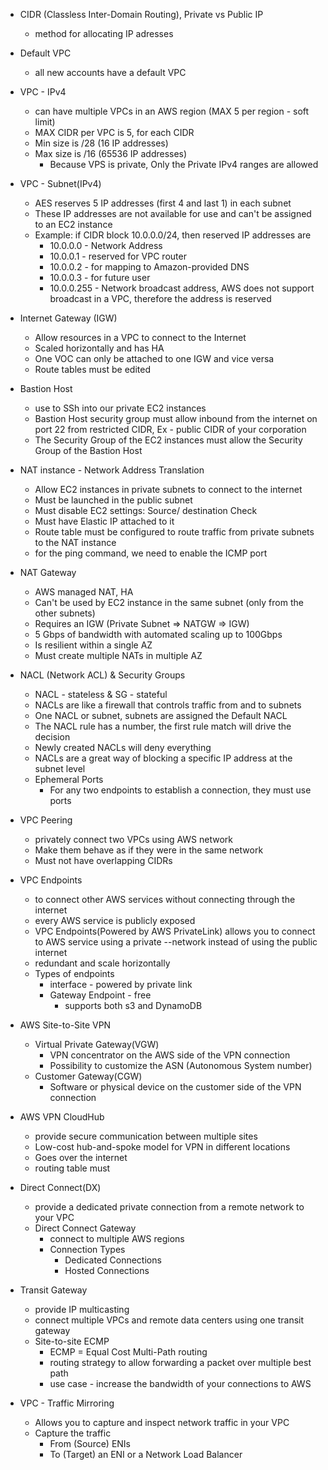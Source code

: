 - CIDR (Classless Inter-Domain Routing), Private vs Public IP
  - method for allocating IP adresses
- Default VPC
  	- all new accounts have a default VPC
- VPC - IPv4
  - can have multiple VPCs in an AWS region (MAX 5 per region - soft limit)
  - MAX CIDR per VPC is 5, for each CIDR
  - Min size is /28 (16 IP addresses)
  - Max size is /16 (65536 IP addresses)
	- Because VPS is private, Only the Private IPv4 ranges are allowed
- VPC - Subnet(IPv4)
  - AES reserves 5 IP addresses (first 4 and last 1) in each subnet
  - These IP addresses are not available for use and can't be assigned to an EC2 instance
  - Example: if CIDR block 10.0.0.0/24, then reserved IP addresses are
    - 10.0.0.0 - Network Address
    - 10.0.0.1 - reserved for VPC router
    - 10.0.0.2 - for mapping to Amazon-provided DNS
    - 10.0.0.3 - for future user
    - 10.0.0.255 - Network broadcast address, AWS does not support broadcast in a VPC, therefore the address is reserved
- Internet Gateway (IGW)
	- Allow resources in a VPC to connect to the Internet
	- Scaled horizontally and has HA
	- One  VOC can only be attached to one IGW and vice versa
	- Route tables must be edited
- Bastion Host
  - use to SSh into our private EC2 instances
  - Bastion Host security group must allow inbound from the internet on port 22 from restricted CIDR, Ex - public CIDR of your corporation
  - The Security Group of the EC2 instances must allow the Security Group of the Bastion Host
- NAT instance - Network Address Translation
  - Allow EC2 instances in private subnets to connect to the internet
  - Must be launched in the public subnet
  - Must disable EC2 settings: Source/ destination Check
  - Must have Elastic IP attached to it
  - Route table must be configured to route traffic from private subnets to the NAT instance
  - for the ping command, we need to enable the ICMP port
- NAT Gateway
  - AWS managed NAT, HA
  - Can't be used by EC2 instance in the same subnet (only from the other subnets)
  - Requires an IGW (Private Subnet => NATGW => IGW)
  - 5 Gbps of bandwidth with automated scaling up to 100Gbps
  - Is resilient within a single AZ
  - Must create multiple NATs in multiple AZ
- NACL (Network ACL) & Security Groups
  - NACL - stateless & SG - stateful
  - NACLs are like a firewall that controls traffic from and to subnets
  - One NACL or subnet, subnets are assigned the Default NACL
  - The NACL rule has a number, the first rule match will drive the decision
  - Newly created NACLs will deny everything
  - NACLs are a great way of blocking a specific IP address at the subnet level
  - Ephemeral Ports
    - For any two endpoints to establish a connection, they must use ports
- VPC Peering
  - privately connect two VPCs using AWS network
  - Make them behave as if they were in the same network
  - Must not have overlapping CIDRs
- VPC Endpoints
  - to connect other AWS services without connecting through the internet
  - every AWS service is publicly exposed
  - VPC Endpoints(Powered by AWS PrivateLink) allows you to connect to AWS service using a private --network instead of using the public internet
  - redundant and scale horizontally
  - Types of endpoints
    - interface  - powered by private link
    - Gateway Endpoint - free
      - supports both s3 and DynamoDB 
- AWS Site-to-Site VPN
  - Virtual Private Gateway(VGW)
     - VPN concentrator on the AWS side of the VPN connection
     - Possibility to customize the ASN (Autonomous System number)
  - Customer Gateway(CGW)
    - Software or physical device on the customer side of the VPN connection
- AWS VPN CloudHub
  - provide secure communication between multiple sites
  - Low-cost hub-and-spoke model for VPN in different locations
  - Goes over the internet
  - routing table must
 
- Direct Connect(DX)
  - provide a dedicated private connection from a remote network to your VPC
  - Direct Connect Gateway
    - connect to multiple AWS regions
    - Connection Types
      - Dedicated Connections
      - Hosted Connections
- Transit Gateway
  - provide IP multicasting
  - connect multiple VPCs and remote data centers using one transit gateway
  - Site-to-site ECMP
    - ECMP = Equal Cost Multi-Path routing
    - routing strategy to allow forwarding a packet over multiple best path
    - use case - increase the bandwidth of your connections to AWS
- VPC - Traffic Mirroring
  - Allows you to capture and inspect network traffic in your VPC
  - Capture the traffic
    - From (Source) ENIs
    - To (Target) an ENI or a Network Load Balancer
